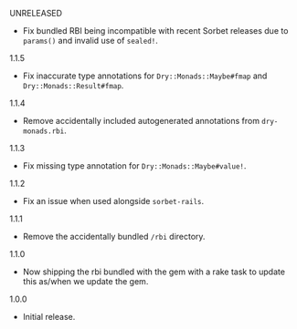 UNRELEASED

* Fix bundled RBI being incompatible with recent Sorbet releases due to `params()` and invalid use of `sealed!`.

1.1.5

* Fix inaccurate type annotations for `Dry::Monads::Maybe#fmap` and `Dry::Monads::Result#fmap`.

1.1.4

* Remove accidentally included autogenerated annotations from `dry-monads.rbi`.

1.1.3

* Fix missing type annotation for `Dry::Monads::Maybe#value!`.

1.1.2

* Fix an issue when used alongside `sorbet-rails`.

1.1.1

* Remove the accidentally bundled `/rbi` directory.

1.1.0

* Now shipping the rbi bundled with the gem with a rake task to update this as/when we update the gem.

1.0.0

* Initial release.
